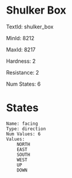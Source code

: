 # Shulker Box

TextId: shulker_box

MinId: 8212

MaxId: 8217

Hardness: 2

Resistance: 2


Num States: 6

# States
```
Name: facing
Type: direction
Num Values: 6
Values:
    NORTH
    EAST
    SOUTH
    WEST
    UP
    DOWN
```